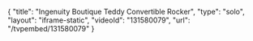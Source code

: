 {
    "title": "Ingenuity Boutique Teddy Convertible Rocker",
    "type": "solo",
    "layout": "iframe-static",
    "videoId": "131580079",
    "url": "\/tvpembed\/131580079"
}
